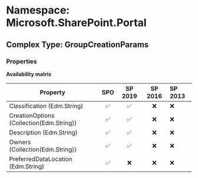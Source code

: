 # Namespace: Microsoft.SharePoint.Portal

## Complex Type: GroupCreationParams

### Properties

**Availability matrix**

Property | SPO | SP 2019 | SP 2016 | SP 2013
----------|:---:|:-------:|:-------:|:-------
Classification (Edm.String) | ✅ | ✅ | ❌ | ❌
CreationOptions (Collection(Edm.String)) | ✅ | ✅ | ❌ | ❌
Description (Edm.String) | ✅ | ✅ | ❌ | ❌
Owners (Collection(Edm.String)) | ✅ | ✅ | ❌ | ❌
PreferredDataLocation (Edm.String) | ✅ | ❌ | ❌ | ❌
